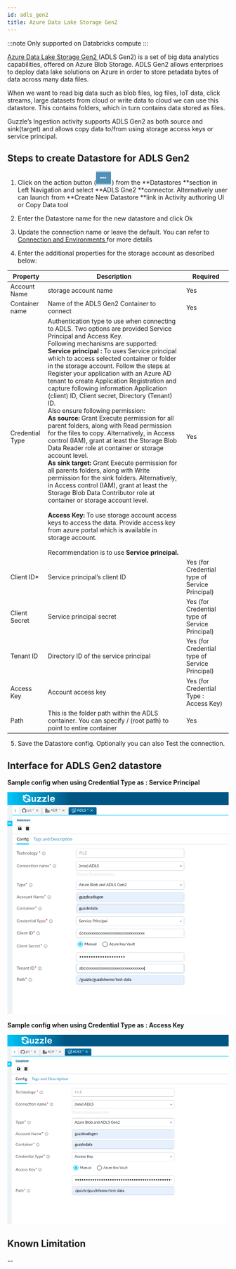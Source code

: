 ```yaml
---
id: adls_gen2
title: Azure Data Lake Storage Gen2
---
```


:::note
Only supported on Databricks compute
:::

[Azure Data Lake Storage Gen2 ](https://docs.microsoft.com/en-us/azure/storage/blobs/data-lake-storage-introduction) (ADLS Gen2) is a set of big data analytics capabilities, offered on Azure Blob Storage. ADLS Gen2 allows enterprises to deploy data lake solutions on Azure in order to store petadata bytes of data across many data files.

When we want to read big data such as blob files, log files, IoT data, click streams, large datasets from cloud or write data to cloud we can use this datastore.
This contains folders, which in turn contains data stored as files.

Guzzle’s Ingestion activity supports ADLS Gen2 as both source and sink(target) and allows copy data to/from using storage access keys or service principal. 

## Steps to create Datastore  for ADLS Gen2

1. Click on the action button (![image alt text](/img/docs/how-to-guides/datastores/action_button.png)) from the **Datastores **section in Left Navigation and select **ADLS Gne2 **connector. Alternatively user can launch from **Create New Datastore **link in Activity authoring UI or Copy Data tool

2. Enter the Datastore name for the new datastore and click Ok

3. Update the connection name or leave the default. You can refer to [Connection and Environments ](../connection_and_environment/connection_and_environment) for more details

4. Enter the additional properties for the storage account as described below:

|Property|Description|Required|
|--- |--- |--- |
|Account Name|storage account name|Yes|
|Container name |Name of the ADLS Gen2 Container to connect|Yes|
|Credential Type|Authentication type to use when connecting to ADLS. Two options are provided Service Principal and Access Key. <br/>Following mechanisms are supported:<br/>**Service principal :** To uses Service principal which to access selected container or folder in the storage account. Follow the steps at Register your application with an Azure AD tenant to create Application Registration and capture following information Application (client) ID, Client secret, Directory (Tenant) ID.<br/> Also ensure following permission:<br/> **As source:** Grant Execute permission for all parent folders, along with Read permission for the files to copy. Alternatively, in Access control (IAM), grant at least the Storage Blob Data Reader role at container or storage account level.<br/> **As sink target:** Grant Execute permission for all parents folders, along with Write permission for the sink folders. Alternatively, in Access control (IAM), grant at least the Storage Blob Data Contributor role at container or storage account level.<br/><br/> **Access Key:** To use storage account access keys to access the data. Provide access key from azure portal which is available in storage account.<br/><br/> Recommendation is to use **Service principal.**|Yes|
|Client ID*|Service principal’s client ID|Yes (for Credential type of Service Principal)|
|Client Secret|Service principal secret|Yes (for Credential type of Service Principal)|
|Tenant ID|Directory ID of the service principal|Yes (for Credential type of Service Principal)|
|Access Key|Account access key|Yes (for Credential Type : Access Key)|
|Path|This is the folder path within the ADLS container. You can specify  / (root path) to point to entire container|Yes|



5. Save the Datastore config. Optionally you can also Test the connection. 

## Interface for ADLS Gen2 datastore

**Sample config when using Credential Type as : Service Principal**

<a href="https://guzzle.justanalytics.com/img/docs/how-to-guides/datastores/ADLS_1.png" target="_self" >
    <img src="/img/docs/how-to-guides/datastores/ADLS_1.png" />
</a>

**Sample config when using Credential Type as : Access Key**

<a href="https://guzzle.justanalytics.com/img/docs/how-to-guides/datastores/ADLS_2.png" target="_self" >
    <img src="/img/docs/how-to-guides/datastores/ADLS_2.png" />
</a>

## Known Limitation

--

